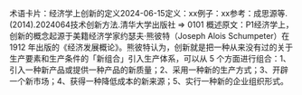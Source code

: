 

术语卡片：经济学上创新的定义2024-06-15定义：xx例子：xx参考：成思源等.(2014).2024064技术创新方法.清华大学出版社 => 0101 概述原文：P1经济学上，创新的概念起源于美籍经济学家约瑟夫·熊彼特（Joseph Alois Schumpeter）在 1912 年出版的《经济发展概论》。熊彼特认为，创新就是把一种从来没有过的关于生产要素和生产条件的「新组合」引入生产体系，可以从 5 个方面进行组合：1、引入一种新产品或提供一种产品的新质量；2、采用一种新的生产方式；3、开辟一个新市场；4、获得一种降低成本的新来源；5、实行一种新的企业组织形式。